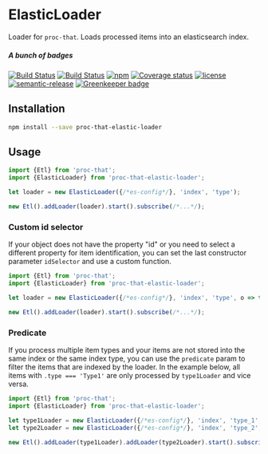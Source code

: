 # ElasticLoader

Loader for `proc-that`. Loads processed items into an elasticsearch index.

##### A bunch of badges

[![Build Status](https://travis-ci.org/smartive/proc-that-elastic-loader.svg?maxAge=3600)](https://travis-ci.org/smartive/proc-that-elastic-loader)
[![Build Status](https://ci.appveyor.com/api/projects/status/382q34ka9its372v?svg=true)](https://ci.appveyor.com/project/buehler/proc-that-elastic-loader)
[![npm](https://img.shields.io/npm/v/proc-that-elastic-loader.svg?maxAge=3600)](https://www.npmjs.com/package/proc-that-elastic-loader)
[![Coverage status](https://img.shields.io/coveralls/smartive/proc-that-elastic-loader.svg?maxAge=3600)](https://coveralls.io/github/smartive/proc-that-elastic-loader)
[![license](https://img.shields.io/github/license/smartive/proc-that-elastic-loader.svg?maxAge=2592000)](https://github.com/smartive/proc-that-elastic-loader)
[![semantic-release](https://img.shields.io/badge/%20%20%F0%9F%93%A6%F0%9F%9A%80-semantic--release-e10079.svg)](https://github.com/semantic-release/semantic-release)
[![Greenkeeper badge](https://badges.greenkeeper.io/smartive/proc-that-elastic-loader.svg)](https://greenkeeper.io/)

## Installation

```bash
npm install --save proc-that-elastic-loader
```

## Usage

```typescript
import {Etl} from 'proc-that';
import {ElasticLoader} from 'proc-that-elastic-loader';

let loader = new ElasticLoader({/*es-config*/}, 'index', 'type');

new Etl().addLoader(loader).start().subscribe(/*...*/);
```

### Custom id selector

If your object does not have the property "id" or you need to select
a different property for item identification, you can set the last constructor
parameter `idSelector` and use a custom function.

```typescript
import {Etl} from 'proc-that';
import {ElasticLoader} from 'proc-that-elastic-loader';

let loader = new ElasticLoader({/*es-config*/}, 'index', 'type', o => true, obj => obj.notDefaultId);

new Etl().addLoader(loader).start().subscribe(/*...*/);
```

### Predicate

If you process multiple item types and your items are not stored
into the same index or the same index type, you can use the `predicate` param
to filter the items that are indexed by the loader. In the example below,
all items with `.type === 'Type1'` are only processed by `type1Loader`
 and vice versa.

```typescript
import {Etl} from 'proc-that';
import {ElasticLoader} from 'proc-that-elastic-loader';

let type1Loader = new ElasticLoader({/*es-config*/}, 'index', 'type_1', obj => obj.type === 'Type1');
let type2Loader = new ElasticLoader({/*es-config*/}, 'index', 'type_2', obj => obj.type === 'Type2');

new Etl().addLoader(type1Loader).addLoader(type2Loader).start().subscribe(/*...*/);
```
